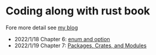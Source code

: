 # Coding along with rust book
Fore more detail see [my blog](https://colorfullife.ml/pages/diary/erics-daily-life/)

* 2022/1/18 Chapter 6: [enum and option](https://colorfullife.ml/pages/diary/erics-daily-life/eric91/)
* 2022/1/19 Chapter 7: [Packages, Crates, and Modules](https://colorfullife.ml/pages/diary/erics-daily-life/eric92/)
